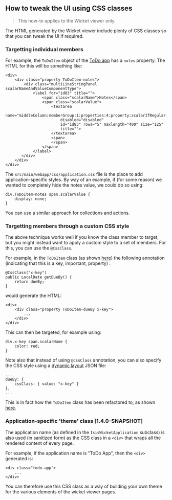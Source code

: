 How to tweak the UI using CSS classes
-------------------------------------

> This how-to applies to the Wicket viewer only.

The HTML generated by the Wicket viewer include plenty of CSS classes so that you can tweak the UI if required.

### Targetting individual members

For example, the `ToDoItem` object of the [ToDo app](../../getting-started/quickstart-archetype.html) has a `notes` property.  The HTML for this will be something like:

    <div>
        <div class="property ToDoItem-notes">
            <div class="multiLineStringPanel scalarNameAndValueComponentType">
                <label for="id83" title="">
                    <span class="scalarName">Notes</span>
                    <span class="scalarValue">
                        <textarea
                            name="middleColumn:memberGroup:1:properties:4:property:scalarIfRegular:scalarValue" 
                            disabled="disabled" 
                            id="id83" rows="5" maxlength="400" size="125" 
                            title="">
                        </textarea>
                        <span>
                        </span>
                    </span>
                </label>
           </div>
        </div>
    </div>
    

The `src/main/webapp/css/application.css` file is the place to add application-specific styles.  By way of an example, if (for some reason) we wanted to completely hide the notes value, we could do so using:

    div.ToDoItem-notes span.scalarValue {
        display: none;
    }

You can use a similar approach for collections and actions.


### Targetting members through a custom CSS style

The above technique works well if you know the class member to target, but you might instead want to apply a custom style to a set of members.  For this, you can use the `@CssClass`.

For example, in the `ToDoItem` class (as shown [here](https://github.com/apache/isis/blob/prepare/isis-viewer-wicket-1.3.1-RC1/example/application/quickstart_wicket_restful_jdo/dom/src/main/java/dom/todo/ToDoItem.java#L172)) the following annotation (indicating that this is a key, important, property) :

    @CssClass("x-key")
    public LocalDate getDueBy() {
        return dueBy;
    }

would generate the HTML:

    <div>
        <div class="property ToDoItem-dueBy x-key">
            ...
        </div>
    </div>

This can then be targeted, for example using:

    div.x-key span.scalarName {
    	color: red;
    }


Note also that instead of using `@CssClass` annotation, you can also specify the CSS style using a [dynamic layout](../../core/dynamic-layouts.html) JSON file:

    ...
    dueBy: {
        cssClass: { value: "x-key" }
    },
    ...

This is in fact how the `ToDoItem` class has been refactored to, as shown [here](https://github.com/apache/isis/blob/5e5b07c4691cbd651023c6ed8b7b756bc8370e09/example/application/quickstart_wicket_restful_jdo/dom/src/main/java/dom/todo/ToDoItem.layout.json#L94).

### Application-specific 'theme' class [1.4.0-SNAPSHOT]

The application name (as defined in the `IsisWicketApplication` subclass) is also used (in sanitized form) as the CSS class in a `<div>` that wraps all the rendered content of every page.

For example, if the application name is "ToDo App", then the `<div>` generated is:

    <div class="todo-app">
        ...
    </div>

You can therefore use this CSS class as a way of building your own theme for the various elements of the wicket viewer pages.
